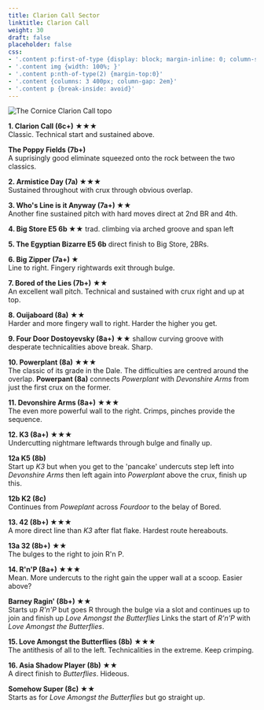 ```yaml
---
title: Clarion Call Sector
linktitle: Clarion Call
weight: 30
draft: false
placeholder: false
css:
- '.content p:first-of-type {display: block; margin-inline: 0; column-span: all;}'
- '.content img {width: 100%; }'
- '.content p:nth-of-type(2) {margin-top:0}'
- '.content {columns: 3 400px; column-gap: 2em}'
- '.content p {break-inside: avoid}'
---
```


![The Cornice Clarion Call topo](/img/peak/cheedale/corncct.gif)

**1. Clarion Call (6c+)** &starf;&starf;&starf;  
Classic. Technical start and sustained above.

**The Poppy Fields (7b+)**  
A suprisingly good eliminate squeezed onto the rock between the two classics.

**2. Armistice Day (7a) &starf;&starf;&starf;**  
Sustained throughout with crux through obvious overlap.

**3. Who's Line is it Anyway (7a+) &starf;&starf;**  
Another fine sustained pitch with hard moves direct at 2nd BR and 4th.

**4. Big Store E5 6b &starf;&starf;** trad. climbing via arched groove and span left

**5. The Egyptian Bizarre E5 6b** direct finish to Big Store, 2BRs.

**6. Big Zipper (7a+) &starf;**  
Line to right. Fingery rightwards exit through bulge.

**7. Bored of the Lies (7b+)** &starf;&starf;  
An excellent wall pitch. Technical and sustained with crux right and up at top.

**8. Ouijaboard (8a)** &starf;&starf;  
Harder and more fingery wall to right. Harder the higher you get.

**9. Four Door Dostoyevsky (8a+) &starf;&starf;** shallow curving groove with desperate technicalities above break. Sharp.

**10. Powerplant (8a)** &starf;&starf;&starf;  
The classic of its grade in the Dale. The difficulties are centred around the overlap. **Powerpant (8a)** connects *Powerplant* with *Devonshire Arms* from just the first crux on the former.

**11. Devonshire Arms (8a+)** &starf;&starf;&starf;  
The even more powerful wall to the right. Crimps, pinches provide the sequence.

**12. K3 (8a+)** &starf;&starf;&starf;  
Undercutting nightmare leftwards through bulge and finally up.

**12a K5 (8b)**  
Start up *K3* but when you get to the 'pancake' undercuts step left into *Devonshire Arms* then left again into *Powerplant* above the crux, finish up this.

**12b K2 (8c)**  
Continues from *Poweplant* across *Fourdoor* to the belay of Bored.

**13. 42 (8b+) &starf;&starf;&starf;**  
A more direct line than *K3* after flat flake. Hardest route hereabouts.

**13a 32 (8b+)** &starf;&starf;  
The bulges to the right to join R'n P.

**14. R'n'P (8a+)** &starf;&starf;&starf;  
Mean. More undercuts to the right gain the upper wall at a scoop. Easier above?

**Barney Ragin' (8b+) &starf;&starf;**  
Starts up *R'n'P* but goes R through the bulge via a slot and continues up to join and finish up *Love Amongst the Butterflies* Links the start of *R'n'P* with *Love Amongst the Butterflies*.

**15. Love Amongst the Butterflies (8b)** &starf;&starf;&starf;  
The antithesis of all to the left. Technicalities in the extreme. Keep crimping.

**16. Asia Shadow Player (8b)** &starf;&starf;  
A direct finish to *Butterflies*. Hideous.

**Somehow Super (8c)** &starf;&starf;  
Starts as for *Love Amongst the Butterflies* but go straight up.



<style>
    .content {
        columns: 300px, 3;
    }
</style>